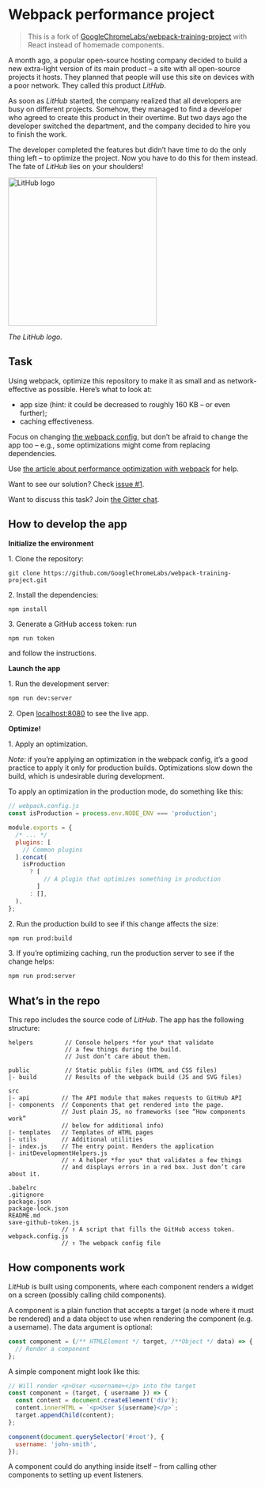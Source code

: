# Webpack performance project

> This is a fork of [GoogleChromeLabs/webpack-training-project](https://github.com/GoogleChromeLabs/webpack-training-project) with React instead of homemade components.

A month ago, a popular open-source hosting company decided to build a new extra-light version of its main product – a site with all open-source projects it hosts. They planned that people will use this site on devices with a poor network. They called this product _LitHub_.

As soon as _LitHub_ started, the company realized that all developers are busy on different projects. Somehow, they managed to find a developer who agreed to create this product in their overtime. But two days ago the developer switched the department, and the company decided to hire you to finish the work.

The developer completed the features but didn’t have time to do the only thing left – to optimize the project. Now you have to do this for them instead. The fate of _LitHub_ lies on your shoulders!

<img src="https://i.imgur.com/oRM0kqB.png" alt="LitHub logo" width="300">

_The LitHub logo._

## Task

Using webpack, optimize this repository to make it as small and as network-effective as possible. Here’s what to look at:

- app size (hint: it could be decreased to roughly 160 KB – or even further);
- caching effectiveness.

Focus on changing [the webpack config](./webpack.config.js), but don’t be afraid to change the app too – e.g., some optimizations might come from replacing dependencies.

Use [the article about performance optimization with webpack](https://developers.google.com/web/fundamentals/performance/webpack/) for help.

Want to see our solution? Check [issue #1](https://github.com/iamakulov/webpack-training-project/issues/1).

Want to discuss this task? Join [the Gitter chat](https://gitter.im/Webpack-Training-Project/Lobby).

## How to develop the app

**Initialize the environment**

1\. Clone the repository:

```
git clone https://github.com/GoogleChromeLabs/webpack-training-project.git
```

2\. Install the dependencies:

```bash
npm install
```

3\. Generate a GitHub access token: run

```
npm run token
```

and follow the instructions.

**Launch the app**

1\. Run the development server:

```bash
npm run dev:server
```

2\. Open [localhost:8080](http://localhost:8080) to see the live app.

**Optimize!**

1\. Apply an optimization.

_Note:_ if you’re applying an optimization in the webpack config, it’s a good practice to apply it only for production builds. Optimizations slow down the build, which is undesirable during development.

To apply an optimization in the production mode, do something like this:

```js
// webpack.config.js
const isProduction = process.env.NODE_ENV === 'production';

module.exports = {
  /* ... */
  plugins: [
    // Common plugins
  ].concat(
    isProduction
      ? [
          // A plugin that optimizes something in production
        ]
      : [],
  ),
};
```

2\. Run the production build to see if this change affects the size:

```bash
npm run prod:build
```

3\. If you’re optimizing caching, run the production server to see if the change helps:

```bash
npm run prod:server
```

## What’s in the repo

This repo includes the source code of _LitHub_. The app has the following structure:

```
helpers         // Console helpers *for you* that validate
                // a few things during the build.
                // Just don’t care about them.

public          // Static public files (HTML and CSS files)
|- build        // Results of the webpack build (JS and SVG files)

src
|- api         // The API module that makes requests to GitHub API
|- components  // Components that get rendered into the page.
               // Just plain JS, no frameworks (see “How components work”
               // below for additional info)
|- templates   // Templates of HTML pages
|- utils       // Additional utilities
|- index.js    // The entry point. Renders the application
|- initDevelopmentHelpers.js
               // ↑ A helper *for you* that validates a few things
               // and displays errors in a red box. Just don’t care about it.

.babelrc
.gitignore
package.json
package-lock.json
README.md
save-github-token.js
               // ↑ A script that fills the GitHub access token.
webpack.config.js
               // ↑ The webpack config file
```

## How components work

_LitHub_ is built using components, where each component renders a widget on a screen (possibly calling child components).

A component is a plain function that accepts a target (a node where it must be rendered) and a data object to use when rendering the component (e.g. a username). The data argument is optional:

```js
const component = (/** HTMLElement */ target, /**Object */ data) => {
  // Render a component
};
```

A simple component might look like this:

```js
// Will render <p>User <username></p> into the target
const component = (target, { username }) => {
  const content = document.createElement('div');
  content.innerHTML = `<p>User ${username}</p>`;
  target.appendChild(content);
};

component(document.querySelector('#root'), {
  username: 'john-smith',
});
```

A component could do anything inside itself – from calling other components to setting up event listeners.
